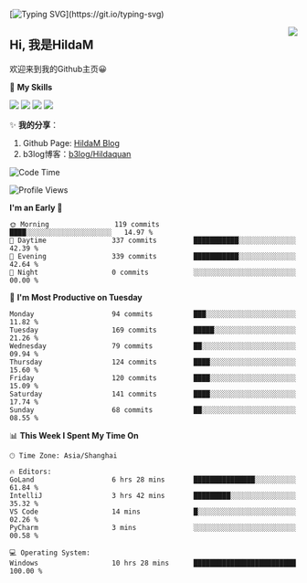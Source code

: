 [![Typing SVG](https://readme-typing-svg.herokuapp.com?size=50&duration=5000&color=8C43EA&vCenter=true&width=2000&height=70&lines=开拓视野,+冲破艰险,+洞悉所有,+贴近生活,+寻找真爱,+感受彼此;这就是人生的目的.)](https://git.io/typing-svg)

<a href="#">
  <img align="right" src="https://github-readme-stats.vercel.app/api?username=HildaM&count_private=true&show_icons=true&bg_color=15,f2f7fd,E0EAFC" />
</a>

## Hi, 我是HildaM

欢迎来到我的Github主页😀

🌟 **My Skills**  

![](https://img.shields.io/badge/-Python-3776AB?style=flat-square&logo=Python&logoColor=fff)
![](https://img.shields.io/badge/-Java-F7DF1E?style=flat-square&logo=Java&logoColor=fff)
![](https://img.shields.io/badge/-Linux-000000?style=flat-square&logo=Linux&logoColor=fff)
![](https://img.shields.io/badge/-Golang-000000?style=flat-square&logo=Golang&logoColor=fff)


✨ **我的分享**：

1. Github Page: [HildaM Blog](https://hildam.github.io)
2. b3log博客：[b3log/Hildaquan](https://ld246.com/member/Hildaquan/articles)




<!--START_SECTION:waka-->
![Code Time](http://img.shields.io/badge/Code%20Time-180%20hrs%2056%20mins-blue)

![Profile Views](http://img.shields.io/badge/Profile%20Views-1-blue)

**I'm an Early 🐤** 

```text
🌞 Morning                119 commits         ████░░░░░░░░░░░░░░░░░░░░░   14.97 % 
🌆 Daytime                337 commits         ███████████░░░░░░░░░░░░░░   42.39 % 
🌃 Evening                339 commits         ███████████░░░░░░░░░░░░░░   42.64 % 
🌙 Night                  0 commits           ░░░░░░░░░░░░░░░░░░░░░░░░░   00.00 % 
```
📅 **I'm Most Productive on Tuesday** 

```text
Monday                   94 commits          ███░░░░░░░░░░░░░░░░░░░░░░   11.82 % 
Tuesday                  169 commits         █████░░░░░░░░░░░░░░░░░░░░   21.26 % 
Wednesday                79 commits          ██░░░░░░░░░░░░░░░░░░░░░░░   09.94 % 
Thursday                 124 commits         ████░░░░░░░░░░░░░░░░░░░░░   15.60 % 
Friday                   120 commits         ████░░░░░░░░░░░░░░░░░░░░░   15.09 % 
Saturday                 141 commits         ████░░░░░░░░░░░░░░░░░░░░░   17.74 % 
Sunday                   68 commits          ██░░░░░░░░░░░░░░░░░░░░░░░   08.55 % 
```


📊 **This Week I Spent My Time On** 

```text
🕑︎ Time Zone: Asia/Shanghai

🔥 Editors: 
GoLand                   6 hrs 28 mins       ███████████████░░░░░░░░░░   61.84 % 
IntelliJ                 3 hrs 42 mins       █████████░░░░░░░░░░░░░░░░   35.32 % 
VS Code                  14 mins             █░░░░░░░░░░░░░░░░░░░░░░░░   02.26 % 
PyCharm                  3 mins              ░░░░░░░░░░░░░░░░░░░░░░░░░   00.58 % 

💻 Operating System: 
Windows                  10 hrs 28 mins      █████████████████████████   100.00 % 
```


<!--END_SECTION:waka-->
